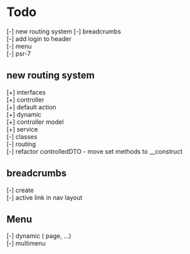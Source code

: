 # Todo

[-] new routing system
[-] breadcrumbs  
[-] add login to header  
[-] menu  
[-] psr-7  

## new routing system

[+] interfaces  
  [+] controller  
  [+] default action  
  [+] dynamic  
  [+] controller model  
  [+] service  
[-] classes  
[-] routing  
[-] refactor controlledDTO - move set methods to __construct  

## breadcrumbs

[-] create  
[-] active link in nav layout  

## Menu

[-] dynamic ( page, ...)  
[-] multimenu  
